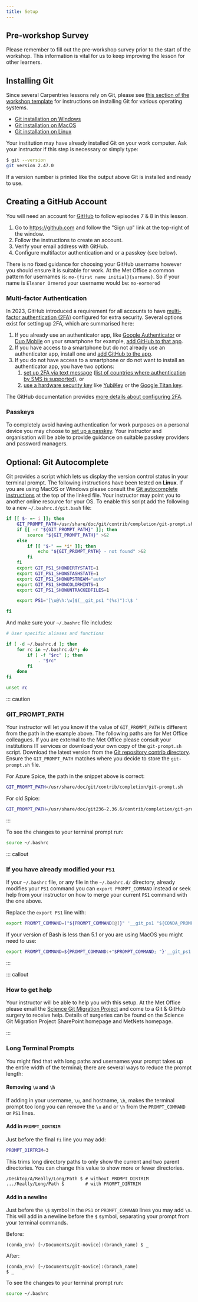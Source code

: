 ```yaml
---
title: Setup
---
```


## Pre-workshop Survey

Please remember to fill out the pre-workshop survey prior
to the start of the workshop.
This information is vital for us to keep improving the lesson
for other learners.

## Installing Git

Since several Carpentries lessons rely on Git, please see
[this section of the workshop template][workshop-setup] for
instructions on installing Git for various operating systems.

- [Git installation on Windows][workshop-setup]
- [Git installation on MacOS][workshop-setup]
- [Git installation on Linux][workshop-setup]

Your institution may have already installed Git on your work computer.
Ask your instructor if this step is necessary or simply type:

```bash
$ git --version
git version 2.47.0
```

If a version number is printed like the output above Git is installed and 
ready to use.

## Creating a GitHub Account

You will need an account for [GitHub](https://github.com) to follow episodes 7 & 8 in this lesson.

1. Go to <https://github.com> and follow the "Sign up" link at the top-right of the window.
2. Follow the instructions to create an account.
3. Verify your email address with GitHub.
4. Configure multifactor authentication and or a passkey (see below).

There is no fixed guidance for choosing your GitHub username however you should ensure it is suitable for work.
At the Met Office a common pattern for usernames is: `mo-{first name initial}{surname}`.
So if your name is `Eleanor Ormerod` your username would be: `mo-eormerod`

### Multi-factor Authentication

In 2023, GitHub introduced a requirement for 
all accounts to have 
[multi-factor authentication (2FA)](https://docs.github.com/en/authentication/securing-your-account-with-two-factor-authentication-2fa/about-two-factor-authentication) 
configured for extra security.
Several options exist for setting up 2FA, which are summarised here:

1. If you already use an authenticator app, 
   like [Google Authenticator](https://support.google.com/accounts/answer/1066447?hl=en&co=GENIE.Platform%3DiOS&oco=0) 
   or [Duo Mobile](https://duo.com/product/multi-factor-authentication-mfa/duo-mobile-app) on your smartphone for example, 
   [add GitHub to that app](https://docs.github.com/en/authentication/securing-your-account-with-two-factor-authentication-2fa/configuring-two-factor-authentication#configuring-two-factor-authentication-using-a-totp-mobile-app).
2. If you have access to a smartphone but do not already use an authenticator app, install one and 
   [add GitHub to the app](https://docs.github.com/en/authentication/securing-your-account-with-two-factor-authentication-2fa/configuring-two-factor-authentication#configuring-two-factor-authentication-using-a-totp-mobile-app).
3. If you do not have access to a smartphone or do not want to install an authenticator app, you have two options:
    1. [set up 2FA via text message](https://docs.github.com/en/authentication/securing-your-account-with-two-factor-authentication-2fa/configuring-two-factor-authentication#configuring-two-factor-authentication-using-text-messages) 
       ([list of countries where authentication by SMS is supported](https://docs.github.com/en/authentication/securing-your-account-with-two-factor-authentication-2fa/countries-where-sms-authentication-is-supported)), or
    2. [use a hardware security key](https://docs.github.com/en/authentication/securing-your-account-with-two-factor-authentication-2fa/configuring-two-factor-authentication#configuring-two-factor-authentication-using-a-security-key) 
       like [YubiKey](https://www.yubico.com/products/yubikey-5-overview/) 
       or the [Google Titan key](https://store.google.com/us/product/titan_security_key?hl=en-US&pli=1).

The GitHub documentation provides [more details about configuring 2FA](https://docs.github.com/en/authentication/securing-your-account-with-two-factor-authentication-2fa/configuring-two-factor-authentication).

### Passkeys

To completely avoid having authentication for work purposes on a personal device you may choose to [set up a passkey](https://docs.github.com/en/authentication/authenticating-with-a-passkey/managing-your-passkeys). Your instructor and organisation will be able to provide guidance on suitable passkey providers and password managers.

[workshop-setup]: https://carpentries.github.io/workshop-template/install_instructions/#git

## Optional: Git Autocomplete

Git provides a script which lets us display the version control status in your 
terminal prompt.
The following instructions have been tested on **Linux**.
If you are using MacOS or Windows please consult the
[Git autocomplete instructions](https://github.com/git/git/blob/master/contrib/completion/git-prompt.sh)
at the top of the linked file.
Your instructor may point you to another online resource for your OS.
To enable this script add the following to a new `~/.bashrc.d/git.bash` 
file:

```bash
if [[ $- =~ i ]]; then
    GIT_PROMPT_PATH=/usr/share/doc/git/contrib/completion/git-prompt.sh
    if [[ -r "${GIT_PROMPT_PATH}" ]]; then    
        source "${GIT_PROMPT_PATH}" >&2
    else
        if [[ "$-" == *i* ]]; then
            echo "${GIT_PROMPT_PATH} - not found" >&2
        fi
    fi
    export GIT_PS1_SHOWDIRTYSTATE=1
    export GIT_PS1_SHOWSTASHSTATE=1
    export GIT_PS1_SHOWUPSTREAM="auto"
    export GIT_PS1_SHOWCOLORHINTS=1
    export GIT_PS1_SHOWUNTRACKEDFILES=1

    export PS1='[\u@\h:\w]$(__git_ps1 "(%s)"):\$ '

fi
```

And make sure your `~/.bashrc` file includes:

```bash
# User specific aliases and functions

if [ -d ~/.bashrc.d ]; then
	for rc in ~/.bashrc.d/*; do
		if [ -f "$rc" ]; then
			. "$rc"
		fi
	done
fi

unset rc
```

::: caution

### GIT_PROMPT_PATH

Your instructor will let you know if the value of `GIT_PROMPT_PATH` is 
different from the path in the example above.
The following paths are for Met Office colleagues.
If you are external to the Met Office please consult
your institutions IT services or download your own copy of the `git-prompt.sh` script.
Download the latest version from the 
[Git repository contrib directory](https://github.com/git/git/blob/master/contrib/completion/git-prompt.sh).
Ensure the `GIT_PROMPT_PATH` matches where you decide to store the `git-prompt.sh` file.

For Azure Spice, the path in the snippet above is correct:

```bash
GIT_PROMPT_PATH=/usr/share/doc/git/contrib/completion/git-prompt.sh
```

For old Spice:

```bash
GIT_PROMPT_PATH=/usr/share/doc/git236-2.36.6/contrib/completion/git-prompt.sh
```

:::

To see the changes to your terminal prompt run:

```bash
source ~/.bashrc
```

::: callout

### If you have already modified your `PS1`

If your `~/.bashrc` file, or any file in the `~/.bashrc.d/` directory,
already modifies your `PS1` command you can
`export PROMPT_COMMAND` instead or seek help from your instructor
on how to merge your current `PS1` command with the one above.

Replace the `export PS1` line with:

```bash
export PROMPT_COMMAND=("${PROMPT_COMMAND[@]}" '__git_ps1 "${CONDA_PROMPT_MODIFIER}[\u@\h:\w]:" "\$ " "(%s)"')
```

If your version of Bash is less than 5.1 or you are using
MacOS you might need to use:

```bash
export PROMPT_COMMAND=${PROMPT_COMMAND:+"$PROMPT_COMMAND; "}'__git_ps1 "${CONDA_PROMPT_MODIFIER}[\w]:" "\$ " "(%s)"'
```

:::

::: callout

### How to get help

Your instructor will be able to help you with this setup.
At the Met Office please email the
[Science Git Migration Project](mailto:ScienceGitMigrationProjectSupport@metoffice.gov.uk)
and come to a Git & GitHub surgery to receive help.
Details of surgeries can be found on the Science Git Migration Project
SharePoint homepage and MetNets homepage.

:::

### Long Terminal Prompts

You might find that with long paths and usernames your prompt takes up the
entire width of the terminal; there are several ways to reduce the prompt length:

#### Removing `\u` and `\h`

If adding in your username, `\u`, and hostname, `\h`, makes the terminal prompt
too long you can remove the `\u` and or `\h` from the `PROMPT_COMMAND` or
`PS1` lines.

#### Add in `PROMPT_DIRTRIM`

Just before the final `fi` line you may add:

```bash
PROMPT_DIRTRIM=3
```

This trims long directory paths to only show the current and two parent directories.
You can change this value to show more or fewer directories.

```output
/Desktop/A/Really/Long/Path $ # without PROMPT_DIRTRIM
.../Really/Long/Path $        # with PROMPT_DIRTRIM
```

#### Add in a newline

Just before the `\$` symbol in the `PS1` or `PROMPT_COMMAND`
lines you may add `\n`.
This will add in a newline before the `$` symbol,
separating your prompt from your terminal commands.

Before:

```output
(conda_env) [~/Documents/git-novice]:(branch_name) $ _
```

After:

```output
(conda_env) [~/Documents/git-novice]:(branch_name)
$ _
```

To see the changes to your terminal prompt run:

```bash
source ~/.bashrc
```
